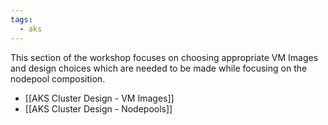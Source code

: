 ```yaml
---
tags:
  - aks
---
```

This section of the workshop focuses on choosing appropriate VM Images and design choices which are needed to be made while focusing on the nodepool composition.

- [[AKS Cluster Design - VM Images]]
- [[AKS Cluster Design - Nodepools]]